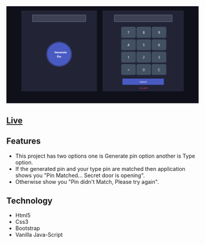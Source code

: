 <img src="/image/pinMatcher.png"/>
<h2><a href="https://piyashhasan.github.io/Pin-Matcher">Live</a></h2>
<h2>Features</h2>
<ul>
  <li>This project has two options one is Generate pin option another
      is Type option.
  </li>
  <li>If the generated pin and your type pin are matched then
      application shows you "Pin Matched... Secret door is opening".
  </li>
  <li>Otherwise show you "Pin didn't Match, Please try again".</li>
</ul>  
<h2>Technology</h2>
<ul>
    <li>Html5</li>
    <li>Css3</li>
    <li>Bootstrap</li>
    <li>Vanilla Java-Script</li>
</ul>